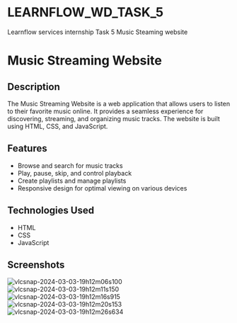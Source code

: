 # LEARNFLOW_WD_TASK_5
Learnflow services internship Task 5 Music Steaming website

# Music Streaming Website

## Description

The Music Streaming Website is a web application that allows users to listen to their favorite music online. It provides a seamless experience for discovering, streaming, and organizing music tracks. The website is built using HTML, CSS, and JavaScript.

## Features

- Browse and search for music tracks
- Play, pause, skip, and control playback
- Create playlists and manage playlists
- Responsive design for optimal viewing on various devices

## Technologies Used

- HTML
- CSS
- JavaScript

## Screenshots

![vlcsnap-2024-03-03-19h12m06s100](https://github.com/Sathish14325/LEARNFLOW_WD_TASK_5/assets/140421254/4e5ffc7e-cf28-4832-8681-1a24d958d6e5)
![vlcsnap-2024-03-03-19h12m11s150](https://github.com/Sathish14325/LEARNFLOW_WD_TASK_5/assets/140421254/d63ca065-cd1c-4b64-aa3f-828c974e4220)
![vlcsnap-2024-03-03-19h12m16s915](https://github.com/Sathish14325/LEARNFLOW_WD_TASK_5/assets/140421254/ea7c1d7d-58e7-45fd-9f62-da9c7371b441)
![vlcsnap-2024-03-03-19h12m20s153](https://github.com/Sathish14325/LEARNFLOW_WD_TASK_5/assets/140421254/feb5731c-f42f-4e27-8d28-6c408074f7f3)
![vlcsnap-2024-03-03-19h12m26s634](https://github.com/Sathish14325/LEARNFLOW_WD_TASK_5/assets/140421254/613e7f99-0849-435c-b872-03b1e1499001)

